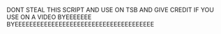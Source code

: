 DONT STEAL THIS SCRIPT AND USE ON TSB AND GIVE CREDIT IF YOU USE ON A VIDEO BYEEEEEEE BYEEEEEEEEEEEEEEEEEEEEEEEEEEEEEEEEEEEEEE
